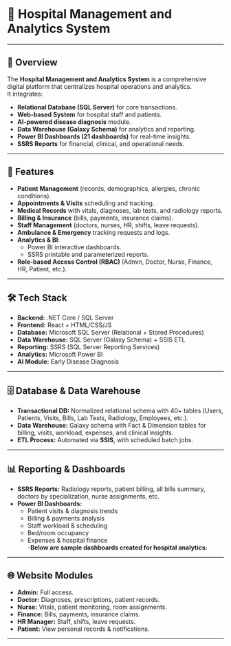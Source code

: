 # 🏥 Hospital Management and Analytics System  

---

## 📖 Overview  
The **Hospital Management and Analytics System** is a comprehensive digital platform that centralizes hospital operations and analytics.  
It integrates:  

-  **Relational Database (SQL Server)** for core transactions.  
-  **Web-based System** for hospital staff and patients.  
-  **AI-powered disease diagnosis** module.  
-  **Data Warehouse (Galaxy Schema)** for analytics and reporting.  
-  **Power BI Dashboards (21 dashboards)** for real-time insights.  
-  **SSRS Reports** for financial, clinical, and operational needs.  

---

## 🎯 Features  

- **Patient Management** (records, demographics, allergies, chronic conditions).  
- **Appointments & Visits** scheduling and tracking.  
- **Medical Records** with vitals, diagnoses, lab tests, and radiology reports.  
- **Billing & Insurance** (bills, payments, insurance claims).  
- **Staff Management** (doctors, nurses, HR, shifts, leave requests).  
- **Ambulance & Emergency** tracking requests and logs.  
- **Analytics & BI**:  
  - Power BI interactive dashboards.  
  - SSRS printable and parameterized reports.  
- **Role-based Access Control (RBAC)** (Admin, Doctor, Nurse, Finance, HR, Patient, etc.).  

---

## 🛠️ Tech Stack  

- **Backend:** .NET Core / SQL Server  
- **Frontend:** React + HTML/CSS/JS  
- **Database:** Microsoft SQL Server (Relational + Stored Procedures)  
- **Data Warehouse:** SQL Server (Galaxy Schema) + SSIS ETL  
- **Reporting:** SSRS (SQL Server Reporting Services)  
- **Analytics:** Microsoft Power BI  
- **AI Module:** Early Disease Diagnosis  

---

## 🗄️ Database & Data Warehouse  

- **Transactional DB:** Normalized relational schema with 40+ tables (Users, Patients, Visits, Bills, Lab Tests, Radiology, Employees, etc.).  
- **Data Warehouse:** Galaxy schema with Fact & Dimension tables for billing, visits, workload, expenses, and clinical insights.  
- **ETL Process:** Automated via **SSIS**, with scheduled batch jobs.  

---

## 📊 Reporting & Dashboards  

- **SSRS Reports:** Radiology reports, patient billing, all bills summary, doctors by specialization, nurse assignments, etc.  
- **Power BI Dashboards:**  
  - Patient visits & diagnosis trends  
  - Billing & payments analysis  
  - Staff workload & scheduling  
  - Bed/room occupancy  
  - Expenses & hospital finance  
-**Below are sample dashboards created for hospital analytics:**

---

## 🌐 Website Modules  

- **Admin:** Full access.  
- **Doctor:** Diagnoses, prescriptions, patient records.  
- **Nurse:** Vitals, patient monitoring, room assignments.  
- **Finance:** Bills, payments, insurance claims.  
- **HR Manager:** Staff, shifts, leave requests.  
- **Patient:** View personal records & notifications.  

---
